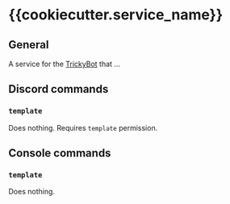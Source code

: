 # {{cookiecutter.service_name}}
## General
A service for the [TrickyBot](https://github.com/TrickyBestia/TrickyBot) that ...
## Discord commands
### `template`
Does nothing.
Requires `template` permission.
## Console commands
### `template`
Does nothing.